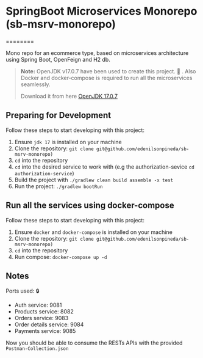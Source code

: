 # SpringBoot Microservices Monorepo (sb-msrv-monorepo)
========

Mono repo for an ecommerce type, based on microservices architecture using Spring Boot, OpenFeign and H2 db.
> **Note:** OpenJDK v17.0.7 have been used to create this project. :pushpin: . Also Docker and docker-compose is required to run all the
> microservices seamlessly.
> 
> Download it from here [OpenJDK 17.0.7](https://openjdk.org/projects/jdk/17/)

## Preparing for Development
Follow these steps to start developing with this project:
1. Ensure `jdk 17` is installed on your machine
2. Clone the repository: `git clone git@github.com/edenilsonpineda/sb-msrv-monorepo)`
3. `cd` into the repository
4. `cd` into the desired service to work with (e.g the authorization-sevice `cd authorization-service`)
5. Build the project with `./gradlew clean build assemble -x test`
6. Run the project: `./gradlew bootRun`


## Run all the services using docker-compose
Follow these steps to start developing with this project:
1. Ensure `docker` and `docker-compose` is installed on your machine
2. Clone the repository: `git clone git@github.com/edenilsonpineda/sb-msrv-monorepo)`
3. `cd` into the repository
6. Run compose: `docker-compose up -d`


## Notes

Ports used: 🔒
- Auth service: 9081
- Products service: 8082
- Orders service: 9083
- Order details service: 9084
- Payments service: 9085


Now you should be able to consume the RESTs APIs with the provided `Postman-Collection.json`